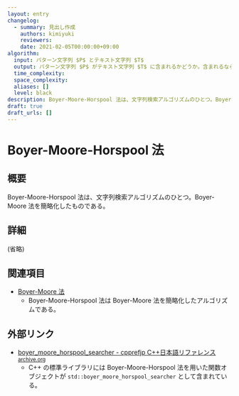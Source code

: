 ```yaml
---
layout: entry
changelog:
  - summary: 見出し作成
    authors: kimiyuki
    reviewers:
    date: 2021-02-05T00:00:00+09:00
algorithm:
  input: パターン文字列 $P$ とテキスト文字列 $T$
  output: パターン文字列 $P$ がテキスト文字列 $T$ に含まれるかどうか。含まれるならその位置も求める。
  time_complexity:
  space_complexity:
  aliases: []
  level: black
description: Boyer-Moore-Horspool 法は、文字列検索アルゴリズムのひとつ。Boyer-Moore 法を簡略化したものである。
draft: true
draft_urls: []
---
```


# Boyer-Moore-Horspool 法

## 概要

Boyer-Moore-Horspool 法は、文字列検索アルゴリズムのひとつ。Boyer-Moore 法を簡略化したものである。

## 詳細

(省略)


## 関連項目

-   [Boyer-Moore 法](/algorithm-encyclopedia/boyer-moore)
    -   Boyer-Moore-Horspool 法は Boyer-Moore 法を簡略化したアルゴリズムである。

## 外部リンク

-   [boyer_moore_horspool_searcher - cpprefjp C++日本語リファレンス](https://cpprefjp.github.io/reference/functional/boyer_moore_horspool_searcher.html)<sup>[archive.org](https://web.archive.org/web/20210125045405/https://cpprefjp.github.io/reference/functional/boyer_moore_horspool_searcher.html)</sup>
    -   C++ の標準ライブラリには Boyer-Moore-Horspool 法を用いた関数オブジェクトが `std::boyer_moore_horspool_searcher` として含まれている。
